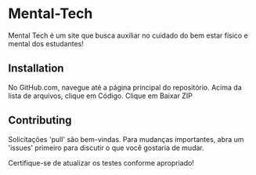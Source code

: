 # Mental-Tech

Mental Tech é um site que busca auxiliar no cuidado do bem estar físico e mental dos estudantes!

## Installation

No GitHub.com, navegue até a página principal do repositório. Acima da lista de arquivos, clique em Código. Clique em Baixar ZIP

## Contributing
Solicitações 'pull' são bem-vindas. Para mudanças importantes, abra um 'issues' primeiro
para discutir o que você gostaria de mudar.

Certifique-se de atualizar os testes conforme apropriado!
